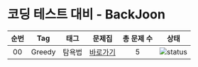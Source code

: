 # 코딩 테스트 대비 - BackJoon



| 순번 | Tag                          | 태그                | 문제집    | 총 문제 수 |  상태             |
| :--: | :--------------------------: | :-----------------: | :------:  | :------: |:---------------:|
| 00 | Greedy | 탐욕법 | [바로가기](Solution/Greedy/READMD.md) | 5 | ![status][Doing] |


[DOING]: https://img.shields.io/badge/-DOING-31AE0F
